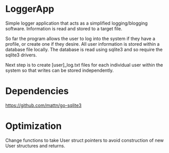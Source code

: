 # LoggerApp

Simple logger application that acts as a simplified logging/blogging software.
Information is read and stored to a target file.

So far the program allows the user to log into the system if they have a 
profile, or create one if they desire. All user information is stored within a 
database file locally. The database is read using sqlite3 and so require the 
sqlite3 drivers.

Next step is to create [user]_log.txt files for each individual user within the 
system so that writes can be stored independently.

# Dependencies

https://github.com/mattn/go-sqlite3

# Optimization

Change functions to take User struct pointers to avoid construction of new User 
structures and returns. 
